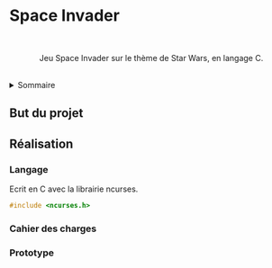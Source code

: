 # Space Invader

<br />

<div align="center">
  <p align="center">
    Jeu Space Invader sur le thème de Star Wars, en langage C.
    <br />
    <br />
</div>

<details>
  <summary>Sommaire</summary>
  <ol>
    <li>
      <a href="#but-du-projet">But du projet</a>
    </li>
    <li>
      <a href="réalisation">Réalisation</a>
      <ul>
        <li><a href="langage">Langage</a></li>
        <li><a href="cahier-des-charges">Cahier des charges</a></li>
        <li><a href="prototype">Prototype</a></li>
      </ul>
    </li>
  </ol>
</details>


## But du projet
      
      
      
      
## Réalisation
      
      
### Langage
Ecrit en C avec la librairie ncurses.
```c
#include <ncurses.h>
```

### Cahier des charges

### Prototype


[C]: https://upload.wikimedia.org/wikipedia/commons/thumb/1/18/C_Programming_Language.svg
